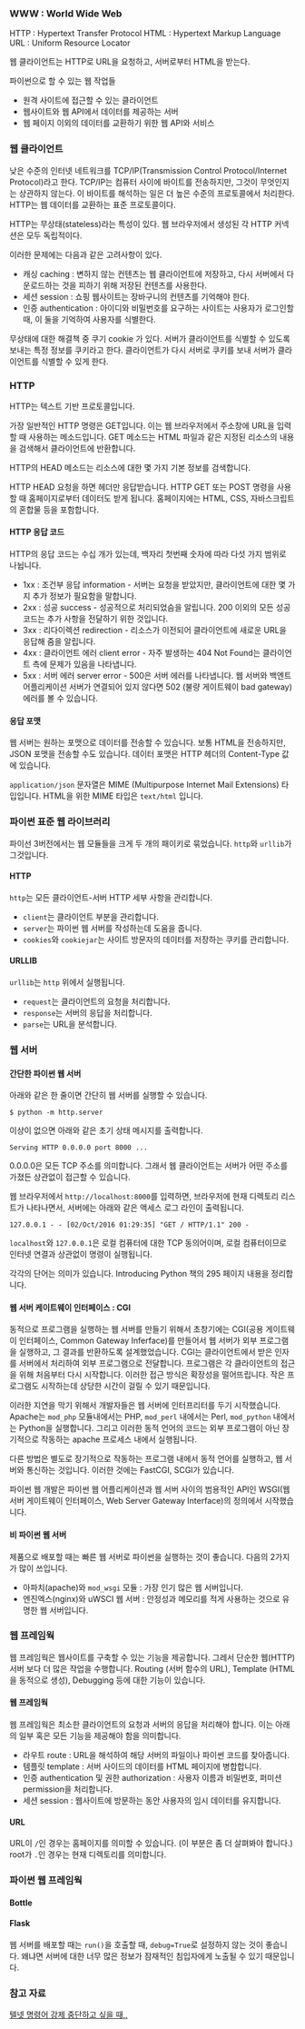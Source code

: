 ### WWW : World Wide Web

HTTP : Hypertext Transfer Protocol
HTML : Hypertext Markup Language
URL : Uniform Resource Locator

웹 클라이언트는 HTTP로 URL을 요청하고, 서버로부터 HTML을 받는다.

파이썬으로 할 수 있는 웹 작업들

* 원격 사이트에 접근할 수 있는 클라이언트
* 웹사이트와 웹 API에서 데이터를 제공하는 서버
* 웹 페이지 이외의 데이터를 교환하기 위한 웹 API와 서비스

### 웹 클라이언트

낮은 수준의 인터넷 네트워크를 TCP/IP(Transmission Control Protocol/Internet Protocol)라고 한다. TCP/IP는 컴퓨터 사이에 바이트를 전송하지만, 그것이 무엇인지는 상관하지 않는다. 이 바이트를 해석하는 일은 더 높은 수준의 프로토콜에서 처리한다. HTTP는 웹 데이터를 교환하는 표준 프로토콜이다.

HTTP는 무상태(stateless)라는 특성이 있다. 웹 브라우저에서 생성된 각 HTTP 커넥션은 모두 독립적이다. 

이러한 문제에는 다음과 같은 고려사항이 있다. 

* 캐싱 caching : 변하지 않는 컨텐츠는 웹 클라이언트에 저장하고, 다시 서버에서 다운로드하는 것을 피하기 위해 저장된 컨텐츠를 사용한다.
* 세션 session : 쇼핑 웹사이트는 장바구니의 컨텐츠를 기억해야 한다.
* 인증 authentication : 아이디와 비밀번호를 요구하는 사이트는 사용자가 로그인할 때, 이 둘을 기억하여 사용자를 식별한다.

무상태에 대한 해결책 중 쿠기 cookie 가 있다. 서버가 클라이언트를 식별할 수 있도록 보내는 특정 정보를 쿠키라고 한다. 클라이언트가 다시 서버로 쿠키를 보내 서버가 클라이언트를 식별할 수 있게 한다.

### HTTP

HTTP는 텍스트 기반 프로토콜입니다. 

가장 일반적인 HTTP 명령은 GET입니다. 이는 웹 브라우저에서 주소창에 URL을 입력할 때 사용하는 메소드입니다. GET 메소드는 HTML 파일과 같은 지정된 리소스의 내용을 검색해서 클라이언트에 반환합니다.

HTTP의 HEAD 메소드는 리소스에 대한 몇 가지 기본 정보를 검색합니다. 

HTTP HEAD 요청을 하면 헤더만 응답받습니다. HTTP GET 또는 POST 명령을 사용할 때 홈페이지로부터 데이터도 받게 됩니다. 홈페이지에는 HTML, CSS, 자바스크립트의 혼합물 등을 포함합니다.

#### HTTP 응답 코드

HTTP의 응답 코드는 수십 개가 있는데, 백자리 첫번째 숫자에 따라 다섯 가지 범위로 나뉩니다. 

* 1xx : 조건부 응답 information - 서버는 요청을 받았지만, 클라이언트에 대한 몇 가지 추가 정보가 필요함을 말합니다. 
* 2xx : 성공 success - 성공적으로 처리되었슴을 알립니다. 200 이외의 모든 성공 코드는 추가 사항을 전달하기 위한 것입니다. 
* 3xx : 리다이렉션 redirection - 리소스가 이전되어 클라이언트에 새로운 URL을 응답해 줌을 알립니다.
* 4xx : 클라이언트 에러 client error - 자주 발생하는 404 Not Found는 클라이언트 측에 문제가 있음을 나타냅니다. 
* 5xx : 서버 에러 server error - 500은 서버 에러를 나타냅니다. 웹 서버와 백엔트 어플리케이션 서버가 연결되어 있지 않다면 502 (불량 게이트웨이 bad gateway) 에러를 볼 수 있습니다. 

#### 응답 포맷

웹 서버는 원하는 포맷으로 데이터를 전송할 수 있습니다. 보통 HTML을 전송하지만, JSON 포맷을 전송할 수도 있습니다. 데이터 포맷은 HTTP 헤더의 Content-Type 값에 있습니다. 

`application/json` 문자열은 MIME (Multipurpose Internet Mail Extensions) 타입입니다. HTML을 위한 MIME 타입은 `text/html` 입니다.

### 파이썬 표준 웹 라이브러리

파이선 3버전에서는 웹 모듈들을 크게 두 개의 패이키로 묶었습니다. `http`와 `urllib`가 그것입니다.

#### HTTP

`http`는 모든 클라이언트-서버 HTTP 세부 사항을 관리합니다. 

* `client`는 클라이언트 부분을 관리합니다.
* `server`는 파이썬 웹 서버를 작성하는데 도움을 줍니다.
* `cookies`와 `cookiejar`는 사이트 방문자의 데이터를 저장하는 쿠키를 관리합니다.

#### URLLIB

`urllib`는 `http` 위에서 실행됩니다. 

* `request`는 클라이언트의 요청을 처리합니다.
* `response`는 서버의 응답을 처리합니다. 
* `parse`는 URL을 분석합니다.

### 웹 서버 

#### 간단한 파이썬 웹 서버

아래와 같은 한 줄이면 간단히 웹 서버를 실행할 수 있습니다. 

```
$ python -m http.server
```

이상이 없으면 아래와 같은 초기 상태 메시지를 출력합니다.

```
Serving HTTP 0.0.0.0 port 8000 ...
```

0.0.0.0은 모든 TCP 주소를 의미합니다. 그래서 웹 클라이언트는 서버가 어떤 주소를 가졌든 상관없이 접근할 수 있습니다. 

웹 브라우저에서 `http://localhost:8000`를 입력하면, 브라우저에 현재 디렉토리 리스트가 나타나면서, 서버에는 아래와 같은 액세스 로그 라인이 출력됩니다. 

```
127.0.0.1 - - [02/Oct/2016 01:29:35] "GET / HTTP/1.1" 200 -
```

`localhost`와 `127.0.0.1`은 로컬 컴퓨터에 대한 TCP 동의어이며, 로컬 컴퓨터이므로 인터넷 연결과 상관없이 명령이 실행됩니다. 

각각의 단어는 의미가 있습니다. Introducing Python 책의 295 페이지 내용을 정리합니다. 

#### 웹 서버 케이트웨이 인터페이스 : CGI

동적으로 프로그램을 실행하는 웹 서버를 만들기 위해서 초창기에는 CGI(공용 게이트웨이 인터페이스, Common Gateway Inferface)를 만들어서 웹 서버가 외부 프로그램을 실행하고, 그 결과를 반환하도록 설계했었습니다. CGI는 클라이언트에서 받은 인자를 서버에서 처리하여 외부 프로그램으로 전달합니다. 프로그램은 각 클라이언트의 접근을 위해 처음부터 다시 시작합니다. 이러한 접근 방식은 확장성을 떨어뜨립니다. 작은 프로그램도 시작하는데 상당한 시간이 걸릴 수 있기 때문입니다.

이러한 지연을 막기 위해서 개발자들은 웹 서버에 인터프리터를 두기 시작했습니다. Apache는 `mod_php` 모듈내에서는 PHP, `mod_perl` 내에서는 Perl, `mod_python` 내에서는 Python을 실행합니다. 그리고 이러한 동적 언어의 코드는 외부 프로그램이 아닌 장기적으로 작동하는 apache 프로세스 내에서 실행됩니다. 

다른 방법은 별도로 장기적으로 작동하는 프로그램 내에서 동적 언어를 실행하고, 웹 서버와 통신하는 것입니다. 이러한 것에는 FastCGI, SCGI가 있습니다. 

파이썬 웹 개발은 파이썬 웹 어플리케이션과 웹 서버 사이의 범용적인 API인 WSGI(웹 서버 게이트웨이 인터페이스, Web Server Gateway Interface)의 정의에서 시작했습니다.

#### 비 파이썬 웹 서버

제품으로 배포할 때는 빠른 웹 서버로 파이썬을 실행하는 것이 좋습니다. 다음의 2가지가 많이 쓰입니다.

* 아파치(apache)와 `mod_wsgi` 모듈 : 가장 인기 많은 웹 서버입니다.
* 엔진엑스(nginx)와 uWSCI 웹 서버 : 안정성과 메모리를 적게 사용하는 것으로 유명한 웹 서버입니다.


### 웹 프레임웍

웹 프레임웍은 웹사이트를 구축할 수 있는 기능을 제공합니다. 그레서 단순한 웹(HTTP) 서버 보다 더 많은 작업을 수행합니다. Routing (서버 함수의 URL), Template (HTML을 동적으로 생성), Debugging 등에 대한 기능이 있습니다. 

#### 웹 프레임웍

웹 프레임웍은 최소한 클라이언트의 요청과 서버의 응답을 처리해야 합니다. 이는 아래의 일부 혹은 모든 기능을 제공해야 함을 의미합니다. 

* 라우트 route : URL을 해석하여 해당 서버의 파일이나 파이썬 코드를 찾아줍니다.
* 템플릿 template : 서버 사이드의 데이터를 HTML 페이지에 병합합니다.
* 인증 authentication 및 권한 authorization : 사용자 이름과 비밀번호, 퍼미션 permission을 처리합니다.
* 세션 session : 웹사이트에 방문하는 동안 사용자의 임시 데이터를 유지합니다.

#### URL 

URL이 `/`인 경우는 홈페이지를 의미할 수 있습니다. (이 부분은 좀 더 살펴봐야 합니다.) root가 `.`인 경우는 현재 디렉토리를 의미합니다.

### 파이썬 웹 프레임웍

#### Bottle

#### Flask

웹 서버를 배포할 때는 `run()`을 호출할 때, `debug=True`로 설정하지 않는 것이 좋습니다. 왜냐면 서버에 대한 너무 많은 정보가 잠재적인 침입자에게 노출될 수 있기 때문입니다. 



### 참고 자료 

[텔넷 명령어 강제 중단하고 싶을 때,,](http://stupid86.tistory.com/entry/텔넷-명령어-강제-중단하고-싶을-때)
